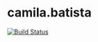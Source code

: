 # camila.batista
[![Build Status](https://travis-ci.org/cwi-crescer-2017-1/camila.batista.svg?branch=master)](https://travis-ci.org/cwi-crescer-2017-1/camila.batista)
